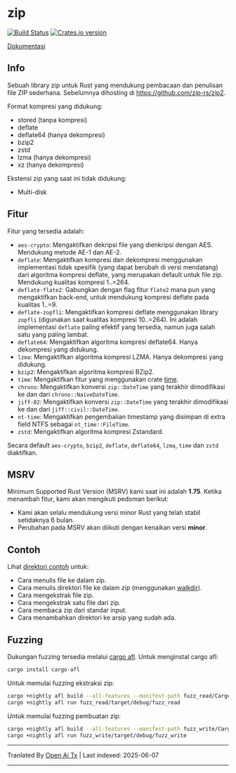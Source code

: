 zip
========

[![Build Status](https://github.com/zip-rs/zip2/actions/workflows/ci.yaml/badge.svg)](https://github.com/Pr0methean/zip/actions?query=branch%3Amaster+workflow%3ACI)
[![Crates.io version](https://img.shields.io/crates/v/zip.svg)](https://crates.io/crates/zip)

[Dokumentasi](https://docs.rs/zip/latest/zip/)

Info
----

Sebuah library zip untuk Rust yang mendukung pembacaan dan penulisan file ZIP sederhana. Sebelumnya dihosting di 
https://github.com/zip-rs/zip2.

Format kompresi yang didukung:

* stored (tanpa kompresi)
* deflate
* deflate64 (hanya dekompresi)
* bzip2
* zstd
* lzma (hanya dekompresi)
* xz (hanya dekompresi)

Ekstensi zip yang saat ini tidak didukung:

* Multi-disk

Fitur
-----

Fitur yang tersedia adalah:

* `aes-crypto`: Mengaktifkan dekripsi file yang dienkripsi dengan AES. Mendukung metode AE-1 dan AE-2.
* `deflate`: Mengaktifkan kompresi dan dekompresi menggunakan implementasi tidak spesifik (yang dapat berubah di versi mendatang) dari algoritma kompresi deflate, yang merupakan default untuk file zip. Mendukung kualitas kompresi 1..=264.
* `deflate-flate2`: Gabungkan dengan flag fitur `flate2` mana pun yang mengaktifkan back-end, untuk mendukung kompresi deflate pada kualitas 1..=9.
* `deflate-zopfli`: Mengaktifkan kompresi deflate menggunakan library `zopfli` (digunakan saat kualitas kompresi 10..=264). Ini adalah implementasi `deflate` paling efektif yang tersedia, namun juga salah satu yang paling lambat.
* `deflate64`: Mengaktifkan algoritma kompresi deflate64. Hanya dekompresi yang didukung.
* `lzma`: Mengaktifkan algoritma kompresi LZMA. Hanya dekompresi yang didukung.
* `bzip2`: Mengaktifkan algoritma kompresi BZip2.
* `time`: Mengaktifkan fitur yang menggunakan crate [time](https://github.com/rust-lang-deprecated/time).
* `chrono`: Mengaktifkan konversi `zip::DateTime` yang terakhir dimodifikasi ke dan dari `chrono::NaiveDateTime`.
* `jiff-02`: Mengaktifkan konversi `zip::DateTime` yang terakhir dimodifikasi ke dan dari `jiff::civil::DateTime`.
* `nt-time`: Mengaktifkan pengembalian timestamp yang disimpan di extra field NTFS sebagai `nt_time::FileTime`.
* `zstd`: Mengaktifkan algoritma kompresi Zstandard.

Secara default `aes-crypto`, `bzip2`, `deflate`, `deflate64`, `lzma`, `time` dan `zstd` diaktifkan.

MSRV
----

Minimum Supported Rust Version (MSRV) kami saat ini adalah **1.75**. Ketika menambah fitur,
kami akan mengikuti pedoman berikut:

- Kami akan selalu mendukung versi minor Rust yang telah stabil setidaknya 6 bulan.
- Perubahan pada MSRV akan diikuti dengan kenaikan versi **minor**.

Contoh
------

Lihat [direktori contoh](https://raw.githubusercontent.com/zip-rs/zip2/master/examples) untuk:
   * Cara menulis file ke dalam zip.
   * Cara menulis direktori file ke dalam zip (menggunakan [walkdir](https://github.com/BurntSushi/walkdir)).
   * Cara mengekstrak file zip.
   * Cara mengekstrak satu file dari zip.
   * Cara membaca zip dari standar input.
   * Cara menambahkan direktori ke arsip yang sudah ada.

Fuzzing
-------

Dukungan fuzzing tersedia melalui [cargo afl](https://rust-fuzz.github.io/book/afl.html). Untuk menginstal cargo afl:

```bash
cargo install cargo-afl
```

Untuk memulai fuzzing ekstraksi zip:

```bash
cargo +nightly afl build --all-features --manifest-path fuzz_read/Cargo.toml
cargo +nightly afl run fuzz_read/target/debug/fuzz_read
```

Untuk memulai fuzzing pembuatan zip:

```bash
cargo +nightly afl build --all-features --manifest-path fuzz_write/Cargo.toml
cargo +nightly afl run fuzz_write/target/debug/fuzz_write
```

---

Tranlated By [Open Ai Tx](https://github.com/OpenAiTx/OpenAiTx) | Last indexed: 2025-06-07

---